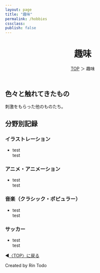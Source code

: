 ```yaml
---
layout: page
title: "趣味"
permalink: /hobbies
cssclass: 
publish: false
---
```




<html lang="ja">
   <head>
   
   </head>
    <body>
        <div class="wrap">
            <header>
                <h1>趣味</h1>
                <span><a href="/index.html">TOP</a> ＞ 趣味</span>
            </header>
            <main>
            <h2>色々と触れてきたもの</h2>
            <p>刺激をもらった他のものたち。</p>
            <h2>分野別記録</h2>
            <h3>イラストレーション</h3>
            <ul>
                <li>test</li>test
            </ul>
            <h3>アニメ・アニメーション</h3>
            <ul>
                <li>test</li>test
            </ul>
            <h3>音楽（クラシック・ポピュラー）</h3>
            <ul>
                <li>test</li>test
            </ul>
            <h3>サッカー</h3>
            <ul>
                <li>test</li>test
            </ul>
            </main>
            <footer class="footer">
                <p>◀<a href="/index.html">〈TOP〉に戻る</a></p>
                Created by Rin Todo 
            </footer>
        </div>
    </body>
</html>